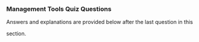 ### Management Tools Quiz Questions


Answers and explanations are provided below after the last question in this

section.


